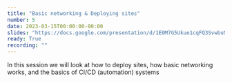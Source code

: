 ```yaml
---
title: "Basic networking & Deploying sites"
number: 5
date: 2023-03-15T00:00:00-00:00
slides: "https://docs.google.com/presentation/d/1E0M7G5Ukue1cqFQ3SvwbuNGYzey7WnlY_dEnDqFQRCM/edit?usp=sharing"
ready: True
recording: ""
---
```


In this session we will look at how to deploy sites, how basic networking works, and the basics of CI/CD (automation) systems